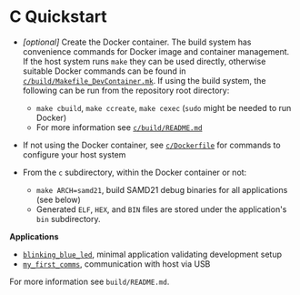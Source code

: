 # C Quickstart

- *[optional]* Create the Docker container. The build system has convenience
  commands for Docker image and container management. If the host system runs
  `make` they can be used directly, otherwise suitable Docker commands can be
  found in [`c/build/Makefile_DevContainer.mk`](https://github.com/vafeond/BareMetalCapers/blob/main/c/build/Makefile_DevContainer.mk).
  If using the build system, the following can be run from the repository root 
  directory:
  - `make cbuild`, `make ccreate`, `make cexec` (`sudo` might be needed to run Docker)
  - For more information see [`c/build/README.md`](https://github.com/vafeond/BareMetalCapers/blob/main/c/build/README.md)

- If not using the Docker container, see [`c/Dockerfile`](https://github.com/vafeond/BareMetalCapers/blob/main/c/Dockerfile) 
  for commands to configure your host system

- From the `c` subdirectory, within the Docker container or not:
  - `make ARCH=samd21`, build SAMD21 debug binaries for all applications (see 
  below)
  - Generated `ELF`, `HEX`, and `BIN` files are stored under the application's `bin`
    subdirectory.

**Applications**
- [`blinking_blue_led`](https://github.com/vafeond/BareMetalCapers/tree/main/c/hal/board/RedBoardTurbo/blinking_blue_led), minimal application validating development setup
- [`my_first_comms`](https://github.com/vafeond/BareMetalCapers/tree/main/c/hal/board/RedBoardTurbo/my_first_comms), communication with host via USB

For more information see `build/README.md`. 
